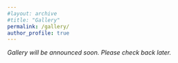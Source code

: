 ```yaml
---
#layout: archive
#title: "Gallery"
permalink: /gallery/
author_profile: true
---
```


<!-- You can show a short placeholder instead -->
*Gallery will be announced soon. Please check back later.*

